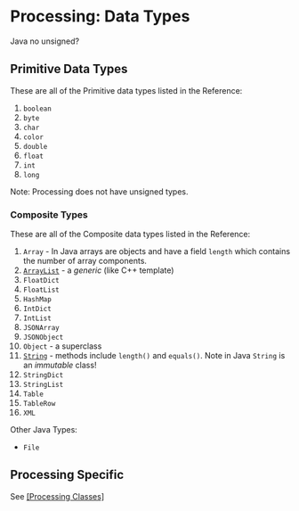 # Processing: Data Types

Java no unsigned?

## Primitive Data Types

These are all of the Primitive data types listed in the Reference:

1. `boolean`
2. `byte`
3. `char`
4. `color`
5. `double`
6. `float`
7. `int`
8. `long`

Note: Processing does not have unsigned types.

### Composite Types

These are all of the Composite data types listed in the Reference:

1. `Array` - In Java arrays are objects and have a field `length` which contains the number of array components.
2. [`ArrayList`](https://processing.org/reference/ArrayList.html) - a _generic_ (like C++ template)
3. `FloatDict`
4. `FloatList`
5. `HashMap`
6. `IntDict`
7. `IntList`
8. `JSONArray`
9. `JSONObject`
10. `Object` - a superclass
11. [`String`](https://processing.org/reference/String.html) - methods include `length()` and `equals()`. Note in Java `String` is an *immutable* class!
12. `StringDict`
13. `StringList`
14. `Table`
15. `TableRow`
16. `XML`

Other Java Types:

* `File`

## Processing Specific

See [[Processing Classes]](processing_classes.md)
